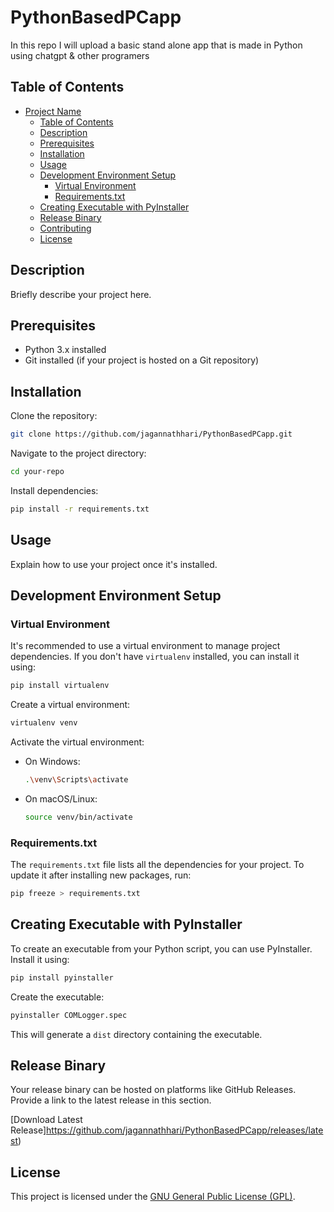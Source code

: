 
# PythonBasedPCapp

In this repo I will upload a basic stand alone app that is made in Python using chatgpt & other programers


## Table of Contents

- [Project Name](#project-name)
  - [Table of Contents](#table-of-contents)
  - [Description](#description)
  - [Prerequisites](#prerequisites)
  - [Installation](#installation)
  - [Usage](#usage)
  - [Development Environment Setup](#development-environment-setup)
    - [Virtual Environment](#virtual-environment)
    - [Requirements.txt](#requirementstxt)
  - [Creating Executable with PyInstaller](#creating-executable-with-pyinstaller)
  - [Release Binary](#release-binary)
  - [Contributing](#contributing)
  - [License](#license)

## Description

Briefly describe your project here.

## Prerequisites

- Python 3.x installed
- Git installed (if your project is hosted on a Git repository)

## Installation

Clone the repository:

```bash
git clone https://github.com/jagannathhari/PythonBasedPCapp.git

```

Navigate to the project directory:

```bash
cd your-repo
```

Install dependencies:

```bash
pip install -r requirements.txt
```

## Usage

Explain how to use your project once it's installed.

## Development Environment Setup

### Virtual Environment

It's recommended to use a virtual environment to manage project dependencies. If you don't have `virtualenv` installed, you can install it using:

```bash
pip install virtualenv
```

Create a virtual environment:

```bash
virtualenv venv
```

Activate the virtual environment:

- On Windows:

  ```bash
  .\venv\Scripts\activate
  ```

- On macOS/Linux:

  ```bash
  source venv/bin/activate
  ```

### Requirements.txt

The `requirements.txt` file lists all the dependencies for your project. To update it after installing new packages, run:

```bash
pip freeze > requirements.txt
```

## Creating Executable with PyInstaller

To create an executable from your Python script, you can use PyInstaller. Install it using:

```bash
pip install pyinstaller
```

Create the executable:

```bash
pyinstaller COMLogger.spec
```

This will generate a `dist` directory containing the executable.

## Release Binary

Your release binary can be hosted on platforms like GitHub Releases. Provide a link to the latest release in this section.

[Download Latest Release]https://github.com/jagannathhari/PythonBasedPCapp/releases/latest)


## License

This project is licensed under the [GNU General Public License (GPL)](LICENSE).


